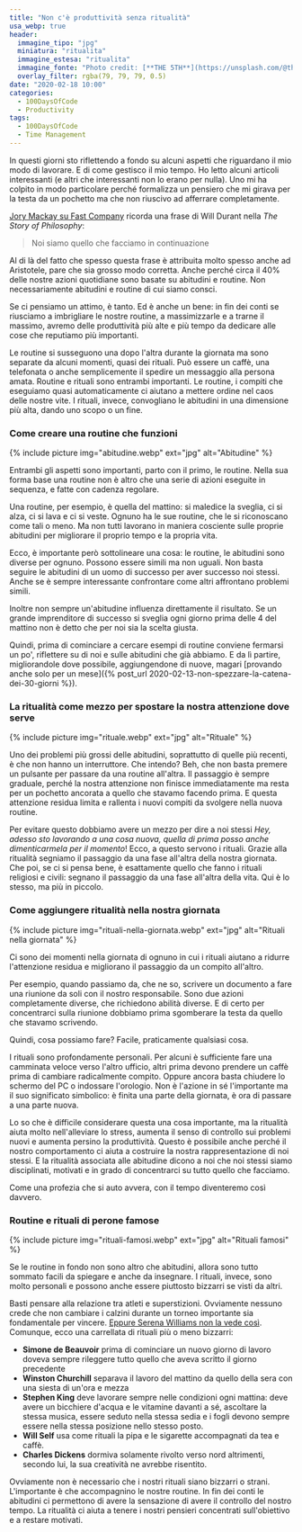 ```yaml
---
title: "Non c'è produttività senza ritualità"
usa_webp: true
header:
  immagine_tipo: "jpg"
  miniatura: "ritualita"
  immagine_estesa: "ritualita"
  immagine_fonte: "Photo credit: [**THE 5TH**](https://unsplash.com/@the5th)"
  overlay_filter: rgba(79, 79, 79, 0.5)
date: "2020-02-18 10:00"
categories:
  - 100DaysOfCode
  - Productivity
tags:
  - 100DaysOfCode
  - Time Management
---
```


In questi giorni sto riflettendo a fondo su alcuni aspetti che riguardano il mio modo di lavorare. E di come gestisco il mio tempo. Ho letto alcuni articoli interessanti (e altri che interessanti non lo erano per nulla). Uno mi ha colpito in modo particolare perché formalizza un pensiero che mi girava per la testa da un pochetto ma che non riuscivo ad afferrare completamente.

[Jory Mackay su Fast Company](https://www.fastcompany.com/90293936/benefits-of-daily-routines-and-rituals) ricorda una frase di Will Durant nella _The Story of Philosophy_:

> Noi siamo quello che facciamo in continuazione

Al di là del fatto che spesso questa frase è attribuita molto spesso anche ad Aristotele, pare che sia grosso modo corretta. Anche perché circa il 40% delle nostre azioni quotidiane sono basate su abitudini e routine. Non necessariamente abitudini e routine di cui siamo consci.

Se ci pensiamo un attimo, è tanto. Ed è anche un bene: in fin dei conti se riusciamo a imbrigliare le nostre routine, a massimizzarle e a trarne il massimo, avremo delle produttività più alte e più tempo da dedicare alle cose che reputiamo più importanti.

Le routine si susseguono una dopo l'altra durante la giornata ma sono separate da alcuni momenti, quasi dei rituali. Può essere un caffè, una telefonata o anche semplicemente il spedire un messaggio alla persona amata. Routine e rituali sono entrambi importanti. Le routine, i compiti che eseguiamo quasi automaticamente ci aiutano a mettere ordine nel caos delle nostre vite. I rituali, invece, convogliano le abitudini in una dimensione più alta, dando uno scopo o un fine.

### Come creare una routine che funzioni

{% include picture img="abitudine.webp" ext="jpg" alt="Abitudine" %}

Entrambi gli aspetti sono importanti, parto con il primo, le routine. Nella sua forma base una routine non è altro che una serie di azioni eseguite in sequenza, e fatte con cadenza regolare.

Una routine, per esempio, è quella del mattino: si maledice la sveglia, ci si alza, ci si lava e ci si veste. Ognuno ha le sue routine, che le si riconoscano come tali o meno. Ma non tutti lavorano in maniera cosciente sulle proprie abitudini per migliorare il proprio tempo e la propria vita.

Ecco, è importante però sottolineare una cosa: le routine, le abitudini sono diverse per ognuno. Possono essere simili ma non uguali. Non basta seguire le abitudini di un uomo di successo per aver successo noi stessi. Anche se è sempre interessante confrontare come altri affrontano problemi simili.

Inoltre non sempre un'abitudine influenza direttamente il risultato. Se un grande imprenditore di successo si sveglia ogni giorno prima delle 4 del mattino non è detto che per noi sia la scelta giusta.

Quindi, prima di cominciare a cercare esempi di routine conviene fermarsi un po', riflettere su di noi e sulle abitudini che già abbiamo. E da lì partire, migliorandole dove possibile, aggiungendone di nuove, magari [provando anche solo per un mese]({% post_url 2020-02-13-non-spezzare-la-catena-dei-30-giorni %}).

### La ritualità come mezzo per spostare la nostra attenzione dove serve

{% include picture img="rituale.webp" ext="jpg" alt="Rituale" %}

Uno dei problemi più grossi delle abitudini, soprattutto di quelle più recenti, è che non hanno un interruttore. Che intendo? Beh, che non basta premere un pulsante per passare da una routine all'altra. Il passaggio è sempre graduale, perché la nostra attenzione non finisce immediatamente ma resta per un pochetto ancorata a quello che stavamo facendo prima. E questa attenzione residua limita e rallenta i nuovi compiti da svolgere nella nuova routine.

Per evitare questo dobbiamo avere un mezzo per dire a noi stessi _Hey, adesso sto lavorando a una cosa nuova, quella di prima posso anche dimenticarmela per il momento_! Ecco, a questo servono i rituali. Grazie alla ritualità segniamo il passaggio da una fase all'altra della nostra giornata. Che poi, se ci si pensa bene, è esattamente quello che fanno i rituali religiosi e civili: segnano il passaggio da una fase all'altra della vita. Qui è lo stesso, ma più in piccolo.

### Come aggiungere ritualità nella nostra giornata

{% include picture img="rituali-nella-giornata.webp" ext="jpg" alt="Rituali nella giornata" %}

Ci sono dei momenti nella giornata di ognuno in cui i rituali aiutano a ridurre l'attenzione residua e migliorano il passaggio da un compito all'altro.

Per esempio, quando passiamo da, che ne so, scrivere un documento a fare una riunione da soli con il nostro responsabile. Sono due azioni completamente diverse, che richiedono abilità diverse. E di certo per concentrarci sulla riunione dobbiamo prima sgomberare la testa da quello che stavamo scrivendo.

Quindi, cosa possiamo fare? Facile, praticamente qualsiasi cosa.

I rituali sono profondamente personali. Per alcuni è sufficiente fare una camminata veloce verso l'altro ufficio, altri prima devono prendere un caffè prima di cambiare radicalmente compito. Oppure ancora basta chiudere lo schermo del PC o indossare l'orologio. Non è l'azione in sé l'importante ma il suo significato simbolico: è finita una parte della giornata, è ora di passare a una parte nuova.

Lo so che è difficile considerare questa una cosa importante, ma la ritualità aiuta molto nell'alleviare lo stress, aumenta il senso di controllo sui problemi nuovi e aumenta persino la produttività. Questo è possibile anche perché il nostro comportamento ci aiuta a costruire la nostra rappresentazione di noi stessi. E la ritualità associata alle abitudine dicono a noi che noi stessi siamo disciplinati, motivati e in grado di concentrarci su tutto quello che facciamo.

Come una profezia che si auto avvera, con il tempo diventeremo così davvero.

### Routine e rituali di perone famose

{% include picture img="rituali-famosi.webp" ext="jpg" alt="Rituali famosi" %}

Se le routine in fondo non sono altro che abitudini, allora sono tutto sommato facili da spiegare e anche da insegnare. I rituali, invece, sono molto personali e possono anche essere piuttosto bizzarri se visti da altri.

Basti pensare alla relazione tra atleti e superstizioni. Ovviamente nessuno crede che non cambiare i calzini durante un torneo importante sia fondamentale per vincere. [Eppure Serena Williams non la vede così](https://www.businessinsider.com.au/the-strangest-pre-game-rituals-2011-8?r=US&IR=T#29-serena-williams-will-not-change-her-socks-once-during-a-tournament-2). Comunque, ecco una carrellata di rituali più o meno bizzarri:

* **Simone de Beauvoir** prima di cominciare un nuovo giorno di lavoro doveva sempre rileggere tutto quello che aveva scritto il giorno precedente
* **Winston Churchill** separava il lavoro del mattino da quello della sera con una siesta di un'ora e mezza
* **Stephen King** deve lavorare sempre nelle condizioni ogni mattina: deve avere un bicchiere d'acqua e le vitamine davanti a sé, ascoltare la stessa musica, essere seduto nella stessa sedia e i fogli devono sempre essere nella stessa posizione nello stesso posto.
* **Will Self** usa come rituali la pipa e le sigarette accompagnati da tea e caffè.
* **Charles Dickens** dormiva solamente rivolto verso nord altrimenti, secondo lui, la sua creatività ne avrebbe risentito.

Ovviamente non è necessario che i nostri rituali siano bizzarri o strani. L'importante è che accompagnino le nostre routine. In fin dei conti le abitudini ci permettono di avere la sensazione di avere il controllo del nostro tempo. La ritualità ci aiuta a tenere i nostri pensieri concentrati sull'obiettivo e a restare motivati.
